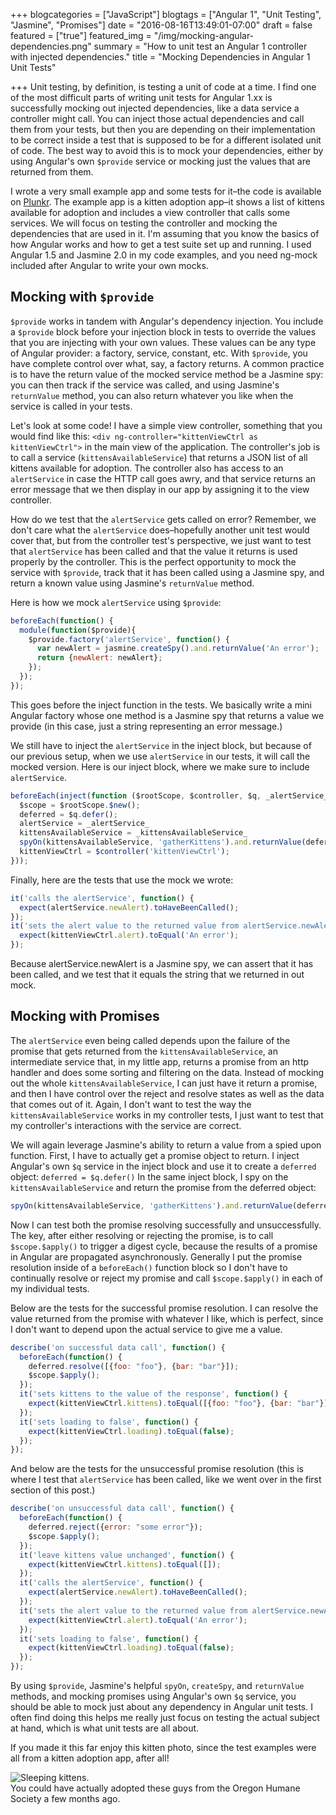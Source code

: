 +++
blogcategories = ["JavaScript"]
blogtags = ["Angular 1", "Unit Testing", "Jasmine", "Promises"]
date = "2016-08-16T13:49:01-07:00"
draft = false
featured = ["true"]
featured_img = "/img/mocking-angular-dependencies.png"
summary = "How to unit test an Angular 1 controller with injected dependencies."
title = "Mocking Dependencies in Angular 1 Unit Tests"

+++
Unit testing, by definition, is testing a unit of code at a time. I find one of the most difficult parts of writing unit tests for Angular 1.xx is successfully mocking out injected dependencies, like a data service a controller might call. You can inject those actual dependencies and call them from your tests, but then you are depending on their implementation to be correct inside a test that is supposed to be for a different isolated unit of code. The best way to avoid this is to mock your dependencies, either by using Angular's own `$provide` service or mocking just the values that are returned from them.

I wrote a very small example app and some tests for it–the code is available on [Plunkr](https://plnkr.co/edit/Q1IVXG?p=preview). The example app is a kitten adoption app–it shows a list of kittens available for adoption and includes a view controller that calls some services. We will focus on testing the controller and mocking the dependencies that are used in it. I'm assuming that you know the basics of how Angular works and how to get a test suite set up and running. I used Angular 1.5 and Jasmine 2.0 in my code examples, and you need ng-mock included after Angular to write your own mocks.

## Mocking with `$provide`

`$provide` works in tandem with Angular's dependency injection. You include a `$provide` block before your injection block in tests to override the values that you are injecting with your own values. These values can be any type of Angular provider: a factory, service, constant, etc. With `$provide`, you have complete control over what, say, a factory returns. A common practice is to have the return value of the mocked service method be a Jasmine spy: you can then track if the service was called, and using Jasmine's `returnValue` method, you can also return whatever you like when the service is called in your tests.

Let's look at some code! I have a simple view controller, something that you would find like this: `<div ng-controller="kittenViewCtrl as kittenViewCtrl">` in the main view of the application. The controller's job is to call a service (`kittensAvailableService`) that returns a JSON list of all kittens available for adoption. The controller also has access to an `alertService` in case the HTTP call goes awry, and that service returns an error message that we then display in our app by assigning it to the view controller.

How do we test that the `alertService` gets called on error? Remember, we don't care what the `alertService` does–hopefully another unit test would cover that, but from the controller test's perspective, we just want to test that `alertService` has been called and that the value it returns is used properly by the controller. This is the perfect opportunity to mock the service with `$provide`, track that it has been called using a Jasmine spy, and return a known value using Jasmine's `returnValue` method.

Here is how we mock `alertService` using `$provide`:

~~~javascript
beforeEach(function() {
  module(function($provide){
    $provide.factory('alertService', function() {
      var newAlert = jasmine.createSpy().and.returnValue('An error');
      return {newAlert: newAlert};
    });
  });
});
~~~

This goes before the inject function in the tests. We basically write a mini Angular factory whose one method is a Jasmine spy that returns a value we provide (in this case, just a string representing an error message.)

We still have to inject the `alertService` in the inject block, but because of our previous setup, when we use `alertService` in our tests, it will call the mocked version. Here is our inject block, where we make sure to include `alertService`.

~~~javascript
beforeEach(inject(function ($rootScope, $controller, $q, _alertService_, _kittensAvailableService_) {
  $scope = $rootScope.$new();
  deferred = $q.defer();
  alertService = _alertService_
  kittensAvailableService = _kittensAvailableService_
  spyOn(kittensAvailableService, 'gatherKittens').and.returnValue(deferred.promise);
  kittenViewCtrl = $controller('kittenViewCtrl');
}));
~~~

Finally, here are the tests that use the mock we wrote:

~~~javascript
it('calls the alertService', function() {
  expect(alertService.newAlert).toHaveBeenCalled();
});
it('sets the alert value to the returned value from alertService.newAlert', function() {
  expect(kittenViewCtrl.alert).toEqual('An error');
});
~~~

Because alertService.newAlert is a Jasmine spy, we can assert that it has been called, and we test that it equals the string that we returned in out mock.

## Mocking with Promises

The `alertService` even being called depends upon the failure of the promise that gets returned from the `kittensAvailableService`, an intermediate service that, in my little app, returns a promise from an http handler and does some sorting and filtering on the data. Instead of mocking out the whole `kittensAvailableService`, I can just have it return a promise, and then I have control over the reject and resolve states as well as the data that comes out of it. Again, I don't want to test the way the `kittensAvailableService` works in my controller tests, I just want to test that my controller's interactions with the service are correct.

We will again leverage Jasmine's ability to return a value from a spied upon function. First, I have to actually get a promise object to return. I inject Angular's own `$q` service in the inject block and use it to create a `deferred` object: `deferred = $q.defer()` In the same inject block, I spy on the `kittensAvailableService` and return the promise from the deferred object:

~~~javascript
spyOn(kittensAvailableService, 'gatherKittens').and.returnValue(deferred.promise);
~~~

Now I can test both the promise resolving successfully and unsuccessfully. The key, after either resolving or rejecting the promise, is to call `$scope.$apply()` to trigger a digest cycle, because the results of a promise in Angular are propagated asynchronously. Generally I put the promise resolution inside of a `beforeEach()` function block so I don't have to continually resolve or reject my promise and call `$scope.$apply()` in each of my individual tests.

Below are the tests for the successful promise resolution. I can resolve the value returned from the promise with whatever I like, which is perfect, since I don't want to depend upon the actual service to give me a value.

~~~javascript
describe('on successful data call', function() {
  beforeEach(function() {
    deferred.resolve([{foo: "foo"}, {bar: "bar"}]);
    $scope.$apply();
  });
  it('sets kittens to the value of the response', function() {
    expect(kittenViewCtrl.kittens).toEqual([{foo: "foo"}, {bar: "bar"}]);
  });
  it('sets loading to false', function() {
    expect(kittenViewCtrl.loading).toEqual(false);
  });
});
~~~

And below are the tests for the unsuccessful promise resolution (this is where I test that `alertService` has been called, like we went over in the first section of this post.)

~~~javascript
describe('on unsuccessful data call', function() {
  beforeEach(function() {
    deferred.reject({error: "some error"});
    $scope.$apply();
  });
  it('leave kittens value unchanged', function() {
    expect(kittenViewCtrl.kittens).toEqual([]);
  });
  it('calls the alertService', function() {
    expect(alertService.newAlert).toHaveBeenCalled();
  });
  it('sets the alert value to the returned value from alertService.newAlert', function() {
    expect(kittenViewCtrl.alert).toEqual('An error');
  });
  it('sets loading to false', function() {
    expect(kittenViewCtrl.loading).toEqual(false);
  });
});
~~~

By using `$provide`, Jasmine's helpful `spyOn`, `createSpy`, and `returnValue` methods, and mocking promises using Angular's own `$q` service, you should be able to mock just about any dependency in Angular unit tests. I often find doing this helps me really just focus on testing the actual subject at hand, which is what unit tests are all about.

If you made it this far enjoy this kitten photo, since the test examples were all from a kitten adoption app, after all!

<div class="text-center inline-image-container">
  <img src="/img/adopt-dont-shop.jpg" alt="Sleeping kittens." class="img-responsive img-center"></img>
  <div class="caption-container">
    <div class="inline-image-caption">You could have actually adopted these guys from the Oregon Humane Society a few months ago.</div>
  </div>
</div>
